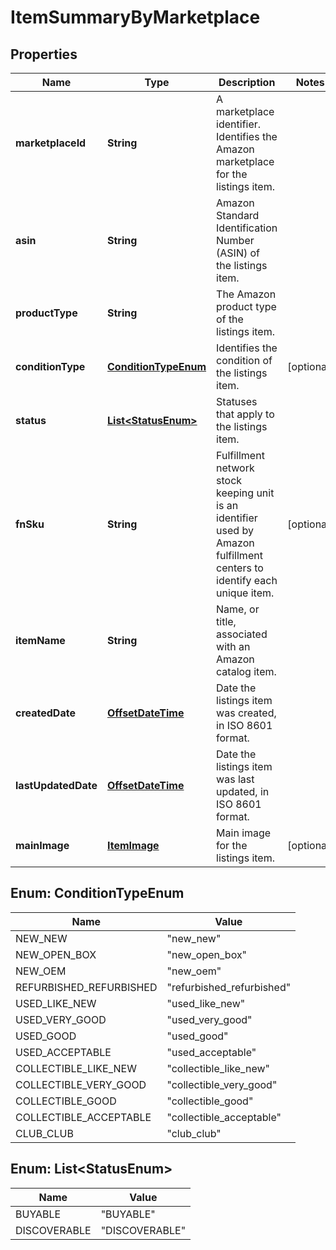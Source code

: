 
# ItemSummaryByMarketplace

## Properties
Name | Type | Description | Notes
------------ | ------------- | ------------- | -------------
**marketplaceId** | **String** | A marketplace identifier. Identifies the Amazon marketplace for the listings item. | 
**asin** | **String** | Amazon Standard Identification Number (ASIN) of the listings item. | 
**productType** | **String** | The Amazon product type of the listings item. | 
**conditionType** | [**ConditionTypeEnum**](#ConditionTypeEnum) | Identifies the condition of the listings item. |  [optional]
**status** | [**List&lt;StatusEnum&gt;**](#List&lt;StatusEnum&gt;) | Statuses that apply to the listings item. | 
**fnSku** | **String** | Fulfillment network stock keeping unit is an identifier used by Amazon fulfillment centers to identify each unique item. |  [optional]
**itemName** | **String** | Name, or title, associated with an Amazon catalog item. | 
**createdDate** | [**OffsetDateTime**](OffsetDateTime.md) | Date the listings item was created, in ISO 8601 format. | 
**lastUpdatedDate** | [**OffsetDateTime**](OffsetDateTime.md) | Date the listings item was last updated, in ISO 8601 format. | 
**mainImage** | [**ItemImage**](ItemImage.md) | Main image for the listings item. |  [optional]


<a name="ConditionTypeEnum"></a>
## Enum: ConditionTypeEnum
Name | Value
---- | -----
NEW_NEW | &quot;new_new&quot;
NEW_OPEN_BOX | &quot;new_open_box&quot;
NEW_OEM | &quot;new_oem&quot;
REFURBISHED_REFURBISHED | &quot;refurbished_refurbished&quot;
USED_LIKE_NEW | &quot;used_like_new&quot;
USED_VERY_GOOD | &quot;used_very_good&quot;
USED_GOOD | &quot;used_good&quot;
USED_ACCEPTABLE | &quot;used_acceptable&quot;
COLLECTIBLE_LIKE_NEW | &quot;collectible_like_new&quot;
COLLECTIBLE_VERY_GOOD | &quot;collectible_very_good&quot;
COLLECTIBLE_GOOD | &quot;collectible_good&quot;
COLLECTIBLE_ACCEPTABLE | &quot;collectible_acceptable&quot;
CLUB_CLUB | &quot;club_club&quot;


<a name="List<StatusEnum>"></a>
## Enum: List&lt;StatusEnum&gt;
Name | Value
---- | -----
BUYABLE | &quot;BUYABLE&quot;
DISCOVERABLE | &quot;DISCOVERABLE&quot;



